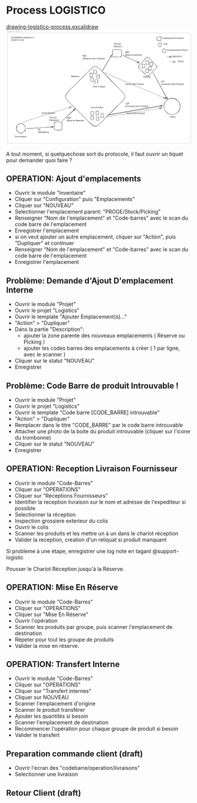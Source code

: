 # Process LOGISTICO

[drawing-logistico-process.excalidraw](./drawing-logistico-process.excalidraw)
<img src="./drawing-logistico-process.svg">

A tout moment, si quelquechose sort du protocole, il faut ouvrir un tiquet pour demander quoi faire ?

## OPERATION: Ajout d'emplacements
* Ouvrir le module "Inventaire"
* Cliquer sur "Configuration" puis "Emplacements"
* Cliquer sur "NOUVEAU"
* Selectionner l'emplacement parent: "PROGE/Stock/Picking"
* Renseigner "Nom de l'emplacement" et "Code-barres" avec le scan du code barre de l'emplacement
* Enregistrer l'emplacement
* si on veut ajouter un autre emplacement, cliquer sur "Action", puis "Dupliquer" et continuer
* Renseigner "Nom de l'emplacement" et "Code-barres" avec le scan du code barre de l'emplacement
* Enregistrer l'emplacement

## Problème: Demande d'Ajout D'emplacement Interne
* Ouvrir le module "Projet"
* Ouvrir le projet "Logistics"
* Ouvrir le template "Ajouter Emplacement(s)..."
* "Action" > "Dupliquer"
* Dans la partie "Description":
  - ajouter la zone parente des nouveaux emplacements ( Réserve ou Picking )
  - ajouter les codes barres des emplacements à créer ( 1 par ligne, avec le scanner )
* Cliquer sur le statut "NOUVEAU"
* Enregistrer

## Problème: Code Barre de produit Introuvable !
* Ouvrir le module "Projet"
* Ouvrir le projet "Logistics"
* Ouvrir le template "Code barre [CODE_BARRE] introuvable"
* "Action" > "Dupliquer"
* Remplacer dans le titre "CODE_BARRE" par le code barre introuvable
* Attacher une photo de la boite du produit introuvable (cliquer sur l'icone du trombonne)
* Cliquer sur le statut "NOUVEAU"
* Enregistrer

## OPERATION: Reception Livraison Fournisseur
* Ouvrir le module "Code-Barres"
* Cliquer sur "OPERATIONS"
* Cliquer sur "Réceptions Fournisseurs"
* Identifier la reception livraison sur le nom et adresse de l'expediteur si possible
* Selectionner la réception
* Inspection grossiere exterieur du colis
* Ouvrir le colis
* Scanner les produits et les mettre un à un dans le chariot réception
* Valider la reception, creation d'un reliquat si produit manquant

Si probleme à une étape, enregistrer une log note en tagant @support-logistic

Pousser le Chariot Réception jusqu'à la Réserve.

## OPERATION: Mise En Réserve
* Ouvrir le module "Code-Barres"
* Cliquer sur "OPERATIONS"
* Cliquer sur "Mise En Réserve"
* Ouvrir l'opération
* Scanner les produits par groupe, puis scanner l'emplacement de destination
* Répeter pour tout les groupe de produits
* Valider la mise en réserve.

## OPERATION: Transfert Interne
* Ouvrir le module "Code-Barres"
* Cliquer sur "OPERATIONS"
* Cliquer sur "Transfert internes"
* Cliquer sur NOUVEAU
* Scanner l'emplacement d'origine
* Scanner le produit transférer
* Ajouter les quantités si besoin
* Scanner l'emplacement de destination
* Recommencer l'opération pour chaque groupe de produit si besoin
* Valider le transfert


## Preparation commande client (draft)
* Ouvrir l'ecran des "codebarre/operation/livraisons"
* Selectionner une livraison

## Retour Client (draft)

